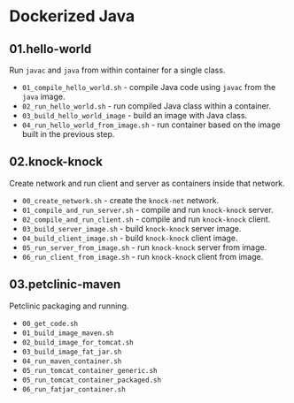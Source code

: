 
# Dockerized Java

## 01.hello-world

Run `javac` and `java` from within container for a single class.

- `01_compile_hello_world.sh` - compile Java code using `javac` from the `java` image. 
- `02_run_hello_world.sh` - run compiled Java class within a container.
- `03_build_hello_world_image` - build an image with Java class.
- `04_run_hello_world_from_image.sh` - run container based on the image built in the previous step.

## 02.knock-knock

Create network and run client and server as containers inside that network.

- `00_create_network.sh` - create the `knock-net` network.
- `01_compile_and_run_server.sh` - compile and run `knock-knock` server.
- `02_compile_and_run_client.sh` - compile and run `knock-knock` client.
- `03_build_server_image.sh` - build `knock-knock` server image.
- `04_build_client_image.sh` - build `knock-knock` client image.
- `05_run_server_from_image.sh` - run `knock-knock` server from image.
- `06_run_client_from_image.sh` - run `knock-knock` client from image.

## 03.petclinic-maven

Petclinic packaging and running.

- `00_get_code.sh` 
- `01_build_image_maven.sh`
- `02_build_image_for_tomcat.sh`
- `03_build_image_fat_jar.sh`
- `04_run_maven_container.sh`
- `05_run_tomcat_container_generic.sh`
- `05_run_tomcat_container_packaged.sh`
- `06_run_fatjar_container.sh`

